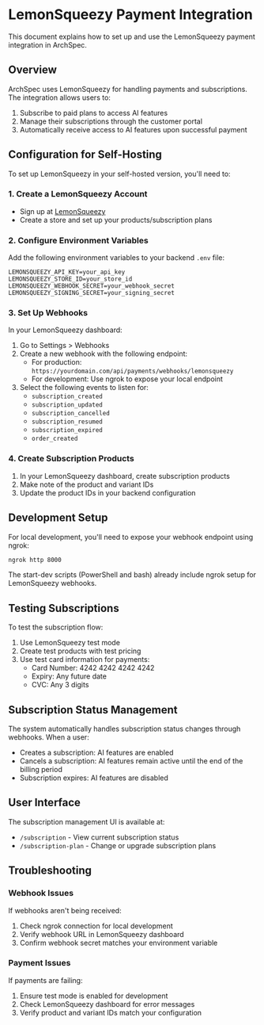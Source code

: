 # LemonSqueezy Payment Integration

This document explains how to set up and use the LemonSqueezy payment integration in ArchSpec.

## Overview

ArchSpec uses LemonSqueezy for handling payments and subscriptions. The integration allows users to:

1. Subscribe to paid plans to access AI features
2. Manage their subscriptions through the customer portal
3. Automatically receive access to AI features upon successful payment

## Configuration for Self-Hosting

To set up LemonSqueezy in your self-hosted version, you'll need to:

### 1. Create a LemonSqueezy Account

- Sign up at [LemonSqueezy](https://www.lemonsqueezy.com/)
- Create a store and set up your products/subscription plans

### 2. Configure Environment Variables

Add the following environment variables to your backend `.env` file:

```
LEMONSQUEEZY_API_KEY=your_api_key
LEMONSQUEEZY_STORE_ID=your_store_id
LEMONSQUEEZY_WEBHOOK_SECRET=your_webhook_secret
LEMONSQUEEZY_SIGNING_SECRET=your_signing_secret
```

### 3. Set Up Webhooks

In your LemonSqueezy dashboard:

1. Go to Settings > Webhooks
2. Create a new webhook with the following endpoint:
   - For production: `https://yourdomain.com/api/payments/webhooks/lemonsqueezy`
   - For development: Use ngrok to expose your local endpoint
3. Select the following events to listen for:
   - `subscription_created`
   - `subscription_updated`
   - `subscription_cancelled`
   - `subscription_resumed`
   - `subscription_expired`
   - `order_created`

### 4. Create Subscription Products

1. In your LemonSqueezy dashboard, create subscription products
2. Make note of the product and variant IDs
3. Update the product IDs in your backend configuration

## Development Setup

For local development, you'll need to expose your webhook endpoint using ngrok:

```bash
ngrok http 8000
```

The start-dev scripts (PowerShell and bash) already include ngrok setup for LemonSqueezy webhooks.

## Testing Subscriptions

To test the subscription flow:

1. Use LemonSqueezy test mode
2. Create test products with test pricing
3. Use test card information for payments:
   - Card Number: 4242 4242 4242 4242
   - Expiry: Any future date
   - CVC: Any 3 digits

## Subscription Status Management

The system automatically handles subscription status changes through webhooks. When a user:

- Creates a subscription: AI features are enabled
- Cancels a subscription: AI features remain active until the end of the billing period
- Subscription expires: AI features are disabled

## User Interface

The subscription management UI is available at:

- `/subscription` - View current subscription status
- `/subscription-plan` - Change or upgrade subscription plans

## Troubleshooting

### Webhook Issues

If webhooks aren't being received:

1. Check ngrok connection for local development
2. Verify webhook URL in LemonSqueezy dashboard
3. Confirm webhook secret matches your environment variable

### Payment Issues

If payments are failing:

1. Ensure test mode is enabled for development
2. Check LemonSqueezy dashboard for error messages
3. Verify product and variant IDs match your configuration
